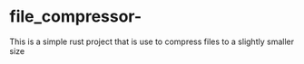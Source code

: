 # file_compressor-
This is a simple rust project that is use to compress files  to a slightly smaller size
